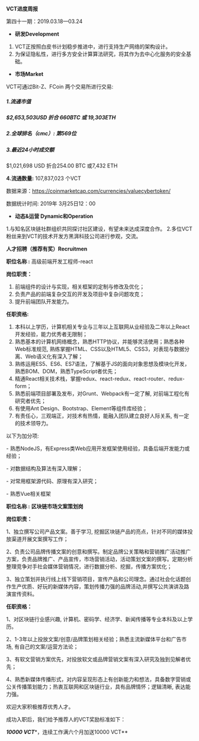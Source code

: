 **VCT进度周报**

第四十一期：2019.03.18—03.24

- **研发Development** 

1.  VCT正按照白皮书计划稳步推进中，进行支持生产网络的架构设计。
2. 为保证隐私性，进行多方安全计算算法研究，将其作为去中心化服务的安全基础。

- **市场Market**

VCT可通过Bit-Z、FCoin 两个交易所进行交易: 

##### **1.流通市值**

##### $2,653,503USD 折合  660BTC 或  19,303ETH

##### **2.全球排名（cmc）**: 第569位

##### **3.最近24小时成交额**

$1,021,698 USD 折合254.00 BTC 或7,432 ETH

**4.流通数量:** 107,837,023 个VCT

数据来源：https://coinmarketcap.com/currencies/valuecybertoken/

数据统计时间: 2019年 3月25日12：00

- **动态&运营 Dynamic和Operation**

1.与知名区块链社群组织共同探讨社区建设，有望未来达成深度合作。
2.多位VCT粉丝来到VCT的技术开发方黑湃科技公司进行参观，交流。

**人才招聘（推荐有奖）Recruitmen**

**职位名称 :** 高级前端开发工程师-react

**岗位职责：**

1. 前端组件的设计与实现，相关框架的定制与修改及优化；
2. 负责产品的前端复杂交互的开发及项目中复杂问题攻克；
3. 提升前端团队开发能力。

**任职资格:**

1. 本科以上学历，计算机相关专业与三年以上互联网从业经验及二年以上React开发经验，能力优秀者无限制；
2. 熟悉基本的计算机网络概念，熟悉HTTP协议，并能够灵活使用；熟悉各种Web标准规范, 熟练掌握HTML、CSS以及HTML5、CSS3，对表现与数据分离、Web语义化有深入了解；
3. 熟练运用ES5、ES6、ES7语法，了解基于JS的面向对象思想及模块化开发，熟悉BOM、DOM，熟悉TypeScript者优先；
4. 精通React相关技术栈，掌握redux、react-redux、react-router、redux-form；
5. 熟悉前端项目部署及发布，对Grunt、Webpack有一定了解, 对前端工程化有研究者优先；
6. 有使用Ant Design、Bootstrap、Element等组件库经验；
7. 有责任心，三观端正，对技术有热情，能融入团队建立良好人际关系, 有一定的技术领导力。

以下为加分项:

\- 熟悉NodeJS，有Express类Web应用开发框架使用经验，具备后端开发能力或经验；

\- 对数据结构及算法有深入理解；

\- 对常用框架源代码、原理有深入研究；

\- 熟悉Vue相关框架

 

**职位名称 :** **区块链市场文案策划岗**

**岗位职责：**

1、独立撰写公司产品文案。善于学习, 挖掘区块链产品的亮点，针对不同的媒体投放渠道开展文案撰写工作；

2、负责公司品牌传播文案的创意和撰写。制定品牌公关策略和营销推广活动推广方案，负责品牌推广、产品宣传，市场营销活动，活动策划文案的撰写。定期分析整理竞争对手社会媒体营销情况，进行数据分析、挖掘，传播方案优化；

3、独立策划并执行线上线下营销项目，宣传产品和公司理念。通过社会化话题创作生产优质、好玩的新媒体内容，策划传播力强的品牌活动,并撰写公共演讲及路演宣传资料。

**任职资格：**

1、对区块链行业感兴趣, 计算机、密码学、经济学、新闻传播等专业本科及以上学历。

2、1-3年以上投放文案/创意/品牌策划相关经验；熟悉主流新媒体平台和广告市场, 有自己的文案/运营方法论；

3、有软文营销方案优先，对投放软文或品牌营销文案有深入研究及独到见解者优先；

4、熟悉新媒体传播形式，对内容呈现形态上有创新能力和想法，具备数字营销或公关传播策划能力；热衷互联网和区块链行业，具有品牌情怀；逻辑清晰, 表达能力强。

 欢迎大家积极推荐优秀人才。

成功入职后，我们给予推荐人的VCT奖励标准如下：

***10000 VCT****，连续工作满六个月加送10000 VCT**

